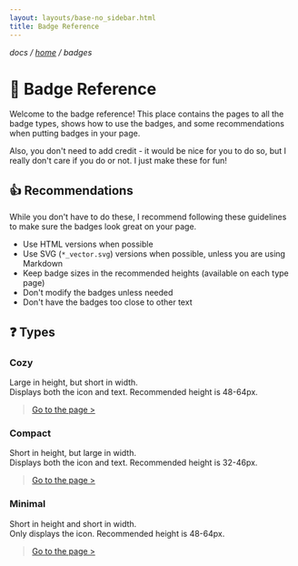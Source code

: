```yaml
---
layout: layouts/base-no_sidebar.html
title: Badge Reference
---
```


*docs / [home](..) / badges*

# 📄 Badge Reference

Welcome to the badge reference! This place contains the pages to all the badge types, shows how to use the badges, and some recommendations when putting badges in your page.

Also, you don't need to add credit - it would be nice for you to do so, but I really don't care if you do or not. I just make these for fun!

## 👍 Recommendations

While you don't have to do these, I recommend following these guidelines to make sure the badges look great on your page.

- Use HTML versions when possible
- Use SVG (`*_vector.svg`) versions when possible, unless you are using Markdown
- Keep badge sizes in the recommended heights (available on each type page)
- Don't modify the badges unless needed
- Don't have the badges too close to other text

## ❓ Types

### Cozy

Large in height, but short in width.  
Displays both the icon and text.
Recommended height is 48-64px.

> [Go to the page >](./cozy)

### Compact

Short in height, but large in width.  
Displays both the icon and text.
Recommended height is 32-46px.

> [Go to the page >](./compact)

### Minimal

Short in height and short in width.  
Only displays the icon.
Recommended height is 48-64px.

> [Go to the page >](./minimal)
